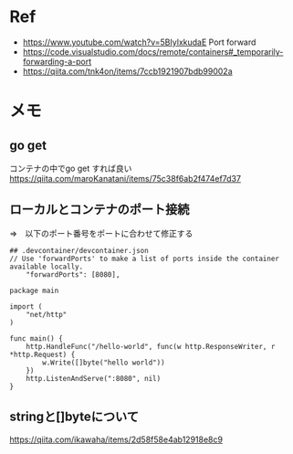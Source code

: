 # Ref
- https://www.youtube.com/watch?v=5BIylxkudaE
Port forward
- https://code.visualstudio.com/docs/remote/containers#_temporarily-forwarding-a-port
- https://qiita.com/tnk4on/items/7ccb1921907bdb99002a

# メモ

## go get
コンテナの中でgo get <package> すれば良い
https://qiita.com/maroKanatani/items/75c38f6ab2f474ef7d37

## ローカルとコンテナのポート接続
=>　以下のポート番号をポートに合わせて修正する
```
## .devcontainer/devcontainer.json
// Use 'forwardPorts' to make a list of ports inside the container available locally.
	"forwardPorts": [8080],
```

```
package main

import (
	"net/http"
)

func main() {
	http.HandleFunc("/hello-world", func(w http.ResponseWriter, r *http.Request) {
		w.Write([]byte("hello world"))
	})
	http.ListenAndServe(":8080", nil)
}
```

## stringと[]byteについて
https://qiita.com/ikawaha/items/2d58f58e4ab12918e8c9

